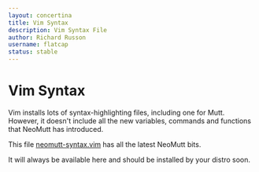 ```yaml
---
layout: concertina
title: Vim Syntax
description: Vim Syntax File
author: Richard Russon
username: flatcap
status: stable
---
```


# Vim Syntax

Vim installs lots of syntax-highlighting files, including one for Mutt.
However, it doesn't include all the new variables, commands and functions that
NeoMutt has introduced.

This file
[neomutt-syntax.vim](https://github.com/neomutt/neomutt.vim/blob/master/syntax/neomuttrc.vim)
has all the latest NeoMutt bits.

It will always be available here and should be installed by your distro soon.

